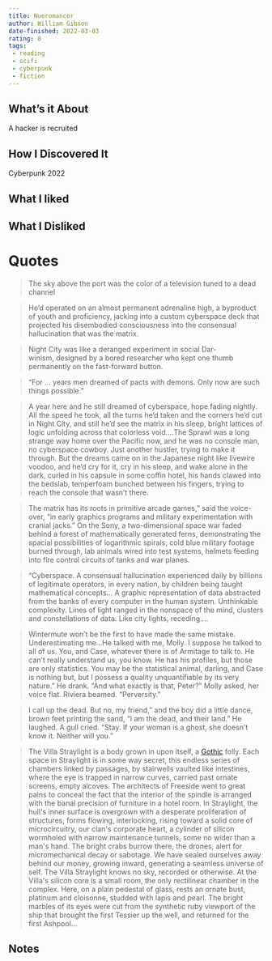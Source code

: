 ```yaml
---
title: Nueromancer
author: William Gibson
date-finished: 2022-03-03
rating: 8
tags:
 - reading
 - scifi
 - cyberpunk
 - fiction
---
```


## What’s it About
A hacker is recruited 

## How I Discovered It
Cyberpunk 2022
## What I liked

## What I Disliked
# Quotes
> The sky above the port was the color of a television tuned to a dead channel

> He’d operated on an almost permanent adrenaline high, a byproduct of youth and proficiency, jacking into a custom cyberspace deck that projected his disembodied consciousness into the consensual hallucination that was the matrix.

> Night City was like a deranged experiment in social Dar-   
winism, designed by a bored researcher who kept one thumb   
permanently on the fast-forward button.


> “For ... years men dreamed of pacts with demons. Only now are such things possible.”

> A year here and he still dreamed of cyberspace, hope fading nightly. All the speed he took, all the turns he’d taken and the corners he’d cut in Night City, and still he’d see the matrix in his sleep, bright lattices of logic unfolding across that colorless void….The Sprawl was a long strange way home over the Pacific now, and he was no console man, no cyberspace cowboy. Just another hustler, trying to make it through. But the dreams came on in the Japanese night like livewire voodoo, and he’d cry for it, cry in his sleep, and wake alone in the dark, curled in his capsule in some coffin hotel, his hands clawed into the bedslab, temperfoam bunched between his fingers, trying to reach the console that wasn’t there.

> The matrix has its roots in primitive arcade games,” said the voice-over, “in early graphics programs and military experimentation with cranial jacks.” On the Sony, a two-dimensional space war faded behind a forest of mathematically generated ferns, demonstrating the spacial possibilities of logarithmic spirals; cold blue military footage burned through, lab animals wired into test systems, helmets feeding into fire control circuits of tanks and war planes. 

> “Cyberspace. A consensual hallucination experienced daily by billions of legitimate operators, in every nation, by children being taught mathematical concepts… A graphic representation of data abstracted from the banks of every computer in the human system. Unthinkable complexity. Lines of light ranged in the nonspace of the mind, clusters and constellations of data. Like city lights, receding....

>Wintermute won’t be the first to have made the same mistake. Underestimating me…He talked with me, Molly. I suppose he talked to all of us. You, and Case, whatever there is of Armitage to talk to. He can’t really understand us, you know. He has his profiles, but those are only statistics. You may be the statistical animal, darling, and Case is nothing but, but I possess a quality unquantifiable by its very nature.” He drank. “And what exactly is that, Peter?” Molly asked, her voice flat. Riviera beamed. “Perversity.”

> I call up the dead. But no, my friend,” and the boy did a little dance, brown feet printing the sand, “I am the dead, and their land.” He laughed. A gull cried. “Stay. If your woman is a ghost, she doesn’t know it. Neither will you.”

> The Villa Straylight is a body grown in upon itself, a [Gothic](https://en-academic.com/dic.nsf/enwiki/7517) folly. Each space in Straylight is in some way secret, this endless series of chambers linked by passages, by stairwells vaulted like intestines, where the eye is trapped in narrow curves, carried past ornate screens, empty alcoves. The architects of Freeside went to great pains to conceal the fact that the interior of the spindle is arranged with the banal precision of furniture in a hotel room. In Straylight, the hull's inner surface is overgrown with a desperate proliferation of structures, forms flowing, interlocking, rising toward a solid core of microcircuitry, our clan's corporate heart, a cylinder of silicon wormholed with narrow maintenance tunnels, some no wider than a man's hand. The bright crabs burrow there, the drones, alert for micromechanical decay or sabotage.
 We have sealed ourselves away behind our money, growing inward, generating a seamless universe of self. The Villa Straylight knows no sky, recorded or otherwise. At the Villa's silicon core is a small room, the only rectilinear chamber in the complex. Here, on a plain pedestal of glass, rests an ornate bust, platinum and cloisonne, studded with lapis and pearl. The bright marbles of its eyes were cut from the synthetic ruby viewport of the ship that brought the first Tessier up the well, and returned for the first Ashpool…

## Notes
